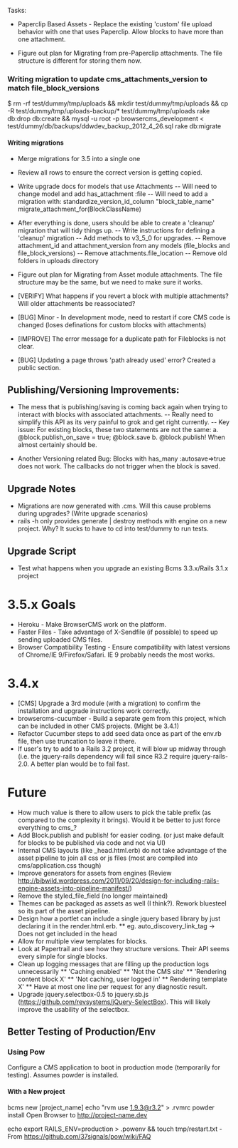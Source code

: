 Tasks:

* Paperclip Based Assets - Replace the existing 'custom' file upload behavior with one that uses Paperclip. Allow blocks to have more than one attachment.

- Figure out plan for Migrating from pre-Paperclip attachments. The file structure is different for storing them now.

### Writing migration to update cms_attachments_version to match file_block_versions

$
rm -rf test/dummy/tmp/uploads && mkdir test/dummy/tmp/uploads && cp -R test/dummy/tmp/uploads-backup/* test/dummy/tmp/uploads
rake db:drop db:create && mysql -u root -p browsercms_development < test/dummy/db/backups/ddwdev_backup_2012_4_26.sql
rake db:migrate

#### Writing migrations
- Merge migrations for 3.5 into a single one
- Review all rows to ensure the correct version is getting copied.
- Write upgrade docs for models that use Attachments
-- Will need to change model and add has_attachment :file
-- Will need to add a migration with:
    standardize_version_id_column "block_table_name"
    migrate_attachment_for(BlockClassName)
- After everything is done, users should be able to create a 'cleanup' migration that will tidy things up.
-- Write instructions for defining a 'cleanup' migration
-- Add methods to v3_5_0 for upgrades.
-- Remove attachment_id and attachment_version from any models (file_blocks and file_block_versions)
-- Remove attachments.file_location
-- Remove old folders in uploads directory

- Figure out plan for Migrating from Asset module attachments. The file structure may be the same, but we need to make sure it works.

- [VERIFY] What happens if you revert a block with multiple attachments? Will older attachments be reassociated?
- [BUG] Minor - In development mode, need to restart if core CMS code is changed (loses definations for custom blocks with attachments)
- [IMPROVE] The error message for a duplicate path for Fileblocks is not clear.
- [BUG] Updating a page throws 'path already used' error? Created a public section.

## Publishing/Versioning Improvements:
- The mess that is publishing/saving is coming back again when trying to interact with blocks with associated attachments.
-- Really need to simplify this API as its very painful to grok and get right currently.
-- Key issue: For existing blocks, these two statements are not the same:
a. @block.publish_on_save = true; @block.save
b. @block.publish!
When almost certainly should be.

- Another Versioning related Bug: Blocks with has_many :autosave=>true does not work. The callbacks do not trigger when the block is saved.

## Upgrade Notes
- Migrations are now generated with .cms. Will this cause problems during upgrades? (Write upgrade scenarios)
- rails -h only provides generate | destroy methods with engine on a new project. Why? It sucks to have to cd into test/dummy to run tests.

## Upgrade Script
- Test what happens when you upgrade an existing Bcms 3.3.x/Rails 3.1.x project

# 3.5.x Goals

* Heroku - Make BrowserCMS work on the platform.
* Faster Files - Take advantage of X-Sendfile (if possible) to speed up sending uploaded CMS files.
* Browser Compatibility Testing - Ensure compatibility with latest versions of Chrome/IE 9/Firefox/Safari. IE 9 probably needs the most works.

# 3.4.x

* [CMS] Upgrade a 3rd module (with a migration) to confirm the installation and upgrade instructions work correctly.
* browsercms-cucumber - Build a separate gem from this project, which can be included in other CMS projects. (Might be 3.4.1)
* Refactor Cucumber steps to add seed data once as part of the env.rb file, then use truncation to leave it there.
* If user's try to add to a Rails 3.2 project, it will blow up midway through (i.e. the jquery-rails dependency will fail since R3.2 require jquery-rails-2.0. A better plan would be to fail fast.


# Future

* How much value is there to allow users to pick the table prefix (as compared to the complexity it brings). Would it be better to just force everything to cms_?
* Add Block.publish and publish! for easier coding. (or just make default for blocks to be published via code and not via UI)
* Internal CMS layouts (like _head.html.erb) do not take advantage of the asset pipeline to join all css or js files (most are compiled into cms/application.css though)
* Improve generators for assets from engines (Review http://bibwild.wordpress.com/2011/09/20/design-for-including-rails-engine-assets-into-pipeline-manifest/)
* Remove the styled_file_field (no longer maintained)
* Themes can be packaged as assets as well (I think?). Rework bluesteel so its part of the asset pipeline.
* Design how a portlet can include a single jquery based library by just declaring it in the render.html.erb.
** eg. auto_discovery_link_tag -> Does not get included in the head
* Allow for multiple view templates for blocks.
* Look at Papertrail and see how they structure versions. Their API seems every simple for single blocks.
* Clean up logging messages that are filling up the production logs unnecessarily
** 'Caching enabled'
** 'Not the CMS site'
** 'Rendering content block X'
** 'Not caching, user logged in'
** Rendering template X'
** Have at most one line per request for any diagnostic result.
* Upgrade jquery.selectbox-0.5 to jquery.sb.js (https://github.com/revsystems/jQuery-SelectBox). This will likely improve the usability of the selectbox.

## Better Testing of Production/Env

### Using Pow
Configure a CMS application to boot in production mode (temporarily for testing). Assumes powder is installed.


#### With a New project
bcms new [project_name]
echo "rvm use 1.9.3@r3.2" > .rvmrc
powder install
Open Browser to http://project-name.dev

echo export RAILS_ENV=production > .powenv && touch tmp/restart.txt - From https://github.com/37signals/pow/wiki/FAQ